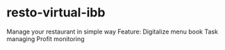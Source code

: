 # resto-virtual-ibb
Manage your restaurant in simple way
Feature:
Digitalize menu book
Task managing
Profit monitoring
